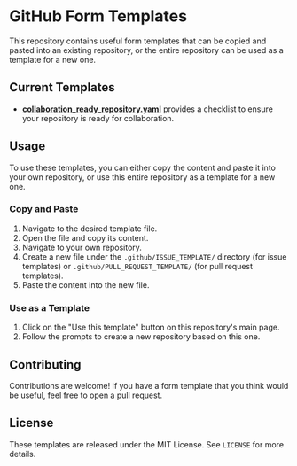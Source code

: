 # GitHub Form Templates

This repository contains useful form templates that can be copied and pasted into an existing repository, or the entire repository can be used as a template for a new one.

## Current Templates

- **[collaboration_ready_repository.yaml](https://github.com/github/form-templates/blob/main/.github/ISSUE_TEMPLATE/collaboration_ready_repository.yaml)** provides a checklist to ensure your repository is ready for collaboration.

## Usage

To use these templates, you can either copy the content and paste it into your own repository, or use this entire repository as a template for a new one.

### Copy and Paste

1. Navigate to the desired template file.
2. Open the file and copy its content.
3. Navigate to your own repository.
4. Create a new file under the `.github/ISSUE_TEMPLATE/` directory (for issue templates) or `.github/PULL_REQUEST_TEMPLATE/` (for pull request templates).
5. Paste the content into the new file.

### Use as a Template

1. Click on the "Use this template" button on this repository's main page.
2. Follow the prompts to create a new repository based on this one.

## Contributing

Contributions are welcome! If you have a form template that you think would be useful, feel free to open a pull request.

## License

These templates are released under the MIT License. See `LICENSE` for more details.
